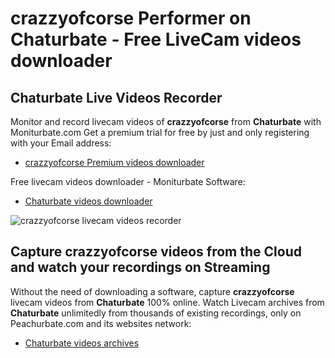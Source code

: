 # crazzyofcorse Performer on Chaturbate - Free LiveCam videos downloader

## Chaturbate Live Videos Recorder

Monitor and record livecam videos of **crazzyofcorse** from **Chaturbate** with Moniturbate.com
Get a premium trial for free by just and only registering with your Email address:
* [crazzyofcorse Premium videos downloader](https://moniturbate.com/request-demo-licence-key.html)

Free livecam videos downloader - Moniturbate Software:
* [Chaturbate videos downloader](https://moniturbate.com/moniturbate-download-software.html)

![crazzyofcorse livecam videos recorder](https://peachurnet.com/templates/moniturbate-software.png)


## Capture crazzyofcorse videos from the Cloud and watch your recordings on Streaming

Without the need of downloading a software, capture **crazzyofcorse** livecam videos from **Chaturbate** 100% online.
Watch Livecam archives from **Chaturbate** unlimitedly from thousands of existing recordings, only on Peachurbate.com and its websites network:
* [Chaturbate videos archives](https://peachurnet.com/)